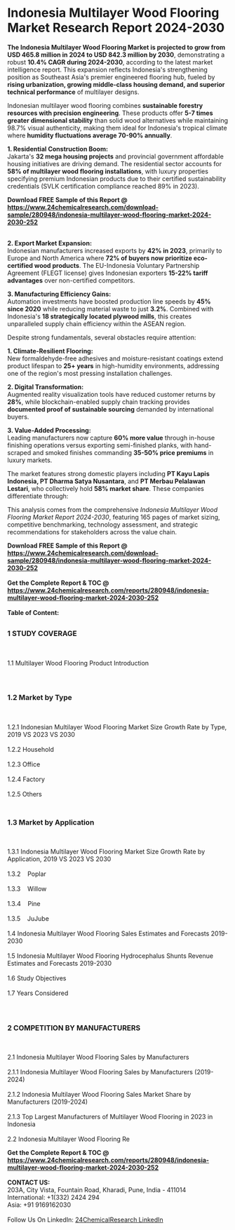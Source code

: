 <h1>Indonesia Multilayer Wood Flooring   Market Research Report 2024-2030</h1><p><strong>The Indonesia Multilayer Wood Flooring Market is projected to grow from USD 465.8 million in 2024 to USD 842.3 million by 2030</strong>, demonstrating a robust <strong>10.4% CAGR during 2024-2030</strong>, according to the latest market intelligence report. This expansion reflects Indonesia's strengthening position as Southeast Asia's premier engineered flooring hub, fueled by <strong>rising urbanization, growing middle-class housing demand, and superior technical performance</strong> of multilayer designs.</p><p>Indonesian multilayer wood flooring combines <strong>sustainable forestry resources with precision engineering</strong>. These products offer <strong>5-7 times greater dimensional stability</strong> than solid wood alternatives while maintaining 98.7% visual authenticity, making them ideal for Indonesia's tropical climate where <strong>humidity fluctuations average 70-90% annually</strong>.</p><p><strong>1. Residential Construction Boom:</strong><br>
Jakarta's <strong>32 mega housing projects</strong> and provincial government affordable housing initiatives are driving demand. The residential sector accounts for <strong>58% of multilayer wood flooring installations</strong>, with luxury properties specifying premium Indonesian products due to their certified sustainability credentials (SVLK certification compliance reached 89% in 2023).</p><div><b>Download FREE Sample of this Report @ 
            <a href="https://www.24chemicalresearch.com/download-sample/280948/indonesia-multilayer-wood-flooring-market-2024-2030-252">
            https://www.24chemicalresearch.com/download-sample/280948/indonesia-multilayer-wood-flooring-market-2024-2030-252</a></b></div><br><p><strong>2. Export Market Expansion:</strong><br>
Indonesian manufacturers increased exports by <strong>42% in 2023</strong>, primarily to Europe and North America where <strong>72% of buyers now prioritize eco-certified wood products</strong>. The EU-Indonesia Voluntary Partnership Agreement (FLEGT license) gives Indonesian exporters <strong>15-22% tariff advantages</strong> over non-certified competitors.</p><p><strong>3. Manufacturing Efficiency Gains:</strong><br>
Automation investments have boosted production line speeds by <strong>45% since 2020</strong> while reducing material waste to just <strong>3.2%</strong>. Combined with Indonesia's <strong>18 strategically located plywood mills</strong>, this creates unparalleled supply chain efficiency within the ASEAN region.</p><p>Despite strong fundamentals, several obstacles require attention:</p><p><strong>1. Climate-Resilient Flooring:</strong><br>
New formaldehyde-free adhesives and moisture-resistant coatings extend product lifespan to <strong>25+ years</strong> in high-humidity environments, addressing one of the region's most pressing installation challenges.</p><p><strong>2. Digital Transformation:</strong><br>
Augmented reality visualization tools have reduced customer returns by <strong>28%</strong>, while blockchain-enabled supply chain tracking provides <strong>documented proof of sustainable sourcing</strong> demanded by international buyers.</p><p><strong>3. Value-Added Processing:</strong><br>
Leading manufacturers now capture <strong>60% more value</strong> through in-house finishing operations versus exporting semi-finished planks, with hand-scraped and smoked finishes commanding <strong>35-50% price premiums</strong> in luxury markets.</p><p>The market features strong domestic players including <strong>PT Kayu Lapis Indonesia, PT Dharma Satya Nusantara</strong>, and <strong>PT Merbau Pelalawan Lestari</strong>, who collectively hold <strong>58% market share</strong>. These companies differentiate through:</p><p>This analysis comes from the comprehensive <em>Indonesia Multilayer Wood Flooring Market Report 2024-2030</em>, featuring 165 pages of market sizing, competitive benchmarking, technology assessment, and strategic recommendations for stakeholders across the value chain.</p><div><b>Download FREE Sample of this Report @ 
            <a href="https://www.24chemicalresearch.com/download-sample/280948/indonesia-multilayer-wood-flooring-market-2024-2030-252">
            https://www.24chemicalresearch.com/download-sample/280948/indonesia-multilayer-wood-flooring-market-2024-2030-252</a></b></div><br><div><b>Get the Complete Report & TOC @ 
            <a href="https://www.24chemicalresearch.com/reports/280948/indonesia-multilayer-wood-flooring-market-2024-2030-252">
            https://www.24chemicalresearch.com/reports/280948/indonesia-multilayer-wood-flooring-market-2024-2030-252</a></b></div><br>
            <b>Table of Content:</b><p><h2><span style="font-size:16px"><strong>1 STUDY COVERAGE</strong></span></h2><br />
<p>1.1 Multilayer Wood Flooring   Product Introduction</p><br />
<h2><span style="font-size:16px"><strong>1.2 Market by Type</strong></span></h2><br />
<p>1.2.1 Indonesian Multilayer Wood Flooring   Market Size Growth Rate by Type, 2019 VS 2023 VS 2030<br /><br />
1.2.2 Household&nbsp;&nbsp; &nbsp;<br /><br />
1.2.3 Office<br /><br />
1.2.4 Factory<br /><br />
1.2.5 Others<br /><br />
<h2><span style="font-size:16px"><strong>1.3 Market by Application</strong></span></h2><br />
<p>1.3.1 Indonesia Multilayer Wood Flooring   Market Size Growth Rate by Application, 2019 VS 2023 VS 2030<br /><br />
1.3.2&nbsp;&nbsp; &nbsp;Poplar<br /><br />
1.3.3&nbsp;&nbsp; &nbsp;Willow<br /><br />
1.3.4&nbsp;&nbsp; &nbsp;Pine<br /><br />
1.3.5&nbsp;&nbsp; &nbsp;JuJube<br /><br />
1.4 Indonesia Multilayer Wood Flooring   Sales Estimates and Forecasts 2019-2030<br /><br />
1.5 Indonesia Multilayer Wood Flooring   Hydrocephalus Shunts Revenue Estimates and Forecasts 2019-2030<br /><br />
1.6 Study Objectives<br /><br />
1.7 Years Considered</p><br />
<h2><span style="font-size:16px"><strong>2 COMPETITION BY MANUFACTURERS</strong></span></h2><br />
<p>2.1 Indonesia Multilayer Wood Flooring   Sales by Manufacturers<br /><br />
2.1.1 Indonesia Multilayer Wood Flooring   Sales by Manufacturers (2019-2024)<br /><br />
2.1.2 Indonesia Multilayer Wood Flooring   Sales Market Share by Manufacturers (2019-2024)<br /><br />
2.1.3 Top Largest Manufacturers of Multilayer Wood Flooring   in 2023 in Indonesia<br /><br />
2.2 Indonesia Multilayer Wood Flooring   Re</p><div><b>Get the Complete Report & TOC @ 
            <a href="https://www.24chemicalresearch.com/reports/280948/indonesia-multilayer-wood-flooring-market-2024-2030-252">
            https://www.24chemicalresearch.com/reports/280948/indonesia-multilayer-wood-flooring-market-2024-2030-252</a></b></div><br><b>CONTACT US:</b><br>
            203A, City Vista, Fountain Road, Kharadi, Pune, India - 411014<br>
            International: +1(332) 2424 294<br>
            Asia: +91 9169162030 <br><br>
            Follow Us On LinkedIn: <a href="https://www.linkedin.com/company/24chemicalresearch/">24ChemicalResearch LinkedIn</a>
